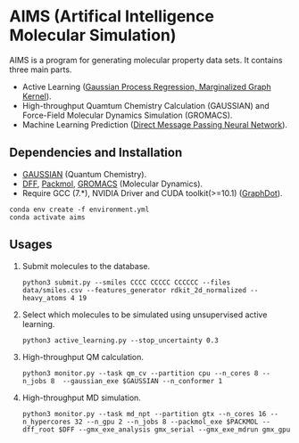 # AIMS (Artifical Intelligence Molecular Simulation)
AIMS is a program for generating molecular property data sets. It contains three main parts.
- Active Learning ([Gaussian Process Regression, Marginalized Graph Kernel](https://github.com/xiangyan93/Chem-Graph-Kernel-Machine)).
- High-throughput Quamtum Chemistry Calculation (GAUSSIAN) and Force-Field Molecular Dynamics Simulation (GROMACS).
- Machine Learning Prediction ([Direct Message Passing Neural Network](https://github.com/chemprop/chemprop)).

## Dependencies and Installation
- [GAUSSIAN](https://gaussian.com/gaussian16/) (Quantum Chemistry).
- [DFF](http://www.acc-sh.com/), 
[Packmol](http://leandro.iqm.unicamp.br/m3g/packmol/home.shtml), 
[GROMACS](https://manual.gromacs.org/documentation/) (Molecular Dynamics).
- Require GCC (7.*), NVIDIA Driver and CUDA toolkit(>=10.1) ([GraphDot](https://gitlab.com/yhtang/GraphDot)).
 
```
conda env create -f environment.yml
conda activate aims
```

## Usages
1. Submit molecules to the database.
   ```
   python3 submit.py --smiles CCCC CCCCC CCCCCC --files data/smiles.csv --features_generator rdkit_2d_normalized --heavy_atoms 4 19
   ```
2. Select which molecules to be simulated using unsupervised active learning.
   ```
   python3 active_learning.py --stop_uncertainty 0.3
   ```
3. High-throughput QM calculation.
   ```
   python3 monitor.py --task qm_cv --partition cpu --n_cores 8 --n_jobs 8  --gaussian_exe $GAUSSIAN --n_conformer 1
   ```
4. High-throughput MD simulation.
   ```
   python3 monitor.py --task md_npt --partition gtx --n_cores 16 --n_hypercores 32 --n_gpu 2 --n_jobs 8 --packmol_exe $PACKMOL --dff_root $DFF --gmx_exe_analysis gmx_serial --gmx_exe_mdrun gmx_gpu
   ```
   